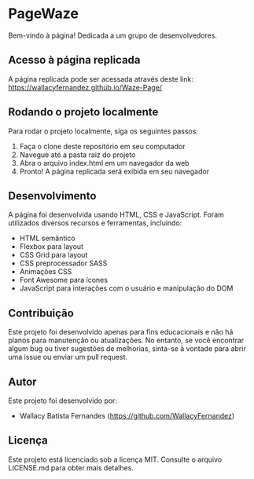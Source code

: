 # PageWaze
 
Bem-vindo à página! Dedicada a um grupo de desenvolvedores.

## Acesso à página replicada
A página replicada pode ser acessada através deste link: https://wallacyfernandez.github.io/Waze-Page/

## Rodando o projeto localmente
Para rodar o projeto localmente, siga os seguintes passos:

1. Faça o clone deste repositório em seu computador
2. Navegue até a pasta raiz do projeto
3. Abra o arquivo index.html em um navegador da web
4. Pronto! A página replicada será exibida em seu navegador

## Desenvolvimento
A página foi desenvolvida usando HTML, CSS e JavaScript. Foram utilizados diversos recursos e ferramentas, incluindo:

* HTML semântico
* Flexbox para layout
* CSS Grid para layout
* CSS preprocessador SASS
* Animações CSS
* Font Awesome para ícones
* JavaScript para interações com o usuário e manipulação do DOM

## Contribuição
Este projeto foi desenvolvido apenas para fins educacionais e não há planos para manutenção ou atualizações. No entanto, se você encontrar algum bug ou tiver sugestões de melhorias, sinta-se à vontade para abrir uma issue ou enviar um pull request.

## Autor
Este projeto foi desenvolvido por:

* Wallacy Batista Fernandes (https://github.com/WallacyFernandez)
## Licença
Este projeto está licenciado sob a licença MIT. Consulte o arquivo LICENSE.md para obter mais detalhes.
